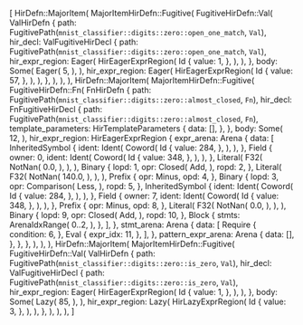 [
    HirDefn::MajorItem(
        MajorItemHirDefn::Fugitive(
            FugitiveHirDefn::Val(
                ValHirDefn {
                    path: FugitivePath(`mnist_classifier::digits::zero::open_one_match`, `Val`),
                    hir_decl: ValFugitiveHirDecl {
                        path: FugitivePath(`mnist_classifier::digits::zero::open_one_match`, `Val`),
                        hir_expr_region: Eager(
                            HirEagerExprRegion(
                                Id {
                                    value: 1,
                                },
                            ),
                        ),
                    },
                    body: Some(
                        Eager(
                            5,
                        ),
                    ),
                    hir_expr_region: Eager(
                        HirEagerExprRegion(
                            Id {
                                value: 57,
                            },
                        ),
                    ),
                },
            ),
        ),
    ),
    HirDefn::MajorItem(
        MajorItemHirDefn::Fugitive(
            FugitiveHirDefn::Fn(
                FnHirDefn {
                    path: FugitivePath(`mnist_classifier::digits::zero::almost_closed`, `Fn`),
                    hir_decl: FnFugitiveHirDecl {
                        path: FugitivePath(`mnist_classifier::digits::zero::almost_closed`, `Fn`),
                        template_parameters: HirTemplateParameters {
                            data: [],
                        },
                    },
                    body: Some(
                        12,
                    ),
                    hir_expr_region: HirEagerExprRegion {
                        expr_arena: Arena {
                            data: [
                                InheritedSymbol {
                                    ident: Ident(
                                        Coword(
                                            Id {
                                                value: 284,
                                            },
                                        ),
                                    ),
                                },
                                Field {
                                    owner: 0,
                                    ident: Ident(
                                        Coword(
                                            Id {
                                                value: 348,
                                            },
                                        ),
                                    ),
                                },
                                Literal(
                                    F32(
                                        NotNan(
                                            0.0,
                                        ),
                                    ),
                                ),
                                Binary {
                                    lopd: 1,
                                    opr: Closed(
                                        Add,
                                    ),
                                    ropd: 2,
                                },
                                Literal(
                                    F32(
                                        NotNan(
                                            140.0,
                                        ),
                                    ),
                                ),
                                Prefix {
                                    opr: Minus,
                                    opd: 4,
                                },
                                Binary {
                                    lopd: 3,
                                    opr: Comparison(
                                        Less,
                                    ),
                                    ropd: 5,
                                },
                                InheritedSymbol {
                                    ident: Ident(
                                        Coword(
                                            Id {
                                                value: 284,
                                            },
                                        ),
                                    ),
                                },
                                Field {
                                    owner: 7,
                                    ident: Ident(
                                        Coword(
                                            Id {
                                                value: 348,
                                            },
                                        ),
                                    ),
                                },
                                Prefix {
                                    opr: Minus,
                                    opd: 8,
                                },
                                Literal(
                                    F32(
                                        NotNan(
                                            0.0,
                                        ),
                                    ),
                                ),
                                Binary {
                                    lopd: 9,
                                    opr: Closed(
                                        Add,
                                    ),
                                    ropd: 10,
                                },
                                Block {
                                    stmts: ArenaIdxRange(
                                        0..2,
                                    ),
                                },
                            ],
                        },
                        stmt_arena: Arena {
                            data: [
                                Require {
                                    condition: 6,
                                },
                                Eval {
                                    expr_idx: 11,
                                },
                            ],
                        },
                        pattern_expr_arena: Arena {
                            data: [],
                        },
                    },
                },
            ),
        ),
    ),
    HirDefn::MajorItem(
        MajorItemHirDefn::Fugitive(
            FugitiveHirDefn::Val(
                ValHirDefn {
                    path: FugitivePath(`mnist_classifier::digits::zero::is_zero`, `Val`),
                    hir_decl: ValFugitiveHirDecl {
                        path: FugitivePath(`mnist_classifier::digits::zero::is_zero`, `Val`),
                        hir_expr_region: Eager(
                            HirEagerExprRegion(
                                Id {
                                    value: 1,
                                },
                            ),
                        ),
                    },
                    body: Some(
                        Lazy(
                            85,
                        ),
                    ),
                    hir_expr_region: Lazy(
                        HirLazyExprRegion(
                            Id {
                                value: 3,
                            },
                        ),
                    ),
                },
            ),
        ),
    ),
]